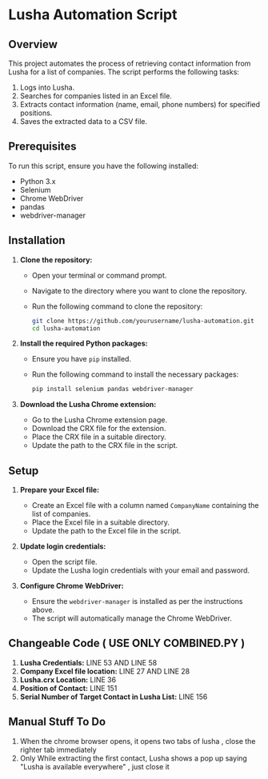 # Lusha Automation Script

## Overview

This project automates the process of retrieving contact information from Lusha for a list of companies. The script performs the following tasks:

1. Logs into Lusha.
2. Searches for companies listed in an Excel file.
3. Extracts contact information (name, email, phone numbers) for specified positions.
4. Saves the extracted data to a CSV file.

## Prerequisites

To run this script, ensure you have the following installed:

- Python 3.x
- Selenium
- Chrome WebDriver
- pandas
- webdriver-manager

## Installation

1. **Clone the repository:**

    - Open your terminal or command prompt.
    - Navigate to the directory where you want to clone the repository.
    - Run the following command to clone the repository:

        ```sh
        git clone https://github.com/yourusername/lusha-automation.git
        cd lusha-automation
        ```

2. **Install the required Python packages:**

    - Ensure you have `pip` installed.
    - Run the following command to install the necessary packages:

        ```sh
        pip install selenium pandas webdriver-manager
        ```

3. **Download the Lusha Chrome extension:**

    - Go to the Lusha Chrome extension page.
    - Download the CRX file for the extension.
    - Place the CRX file in a suitable directory.
    - Update the path to the CRX file in the script.

## Setup

1. **Prepare your Excel file:**

    - Create an Excel file with a column named `CompanyName` containing the list of companies.
    - Place the Excel file in a suitable directory.
    - Update the path to the Excel file in the script.

2. **Update login credentials:**

    - Open the script file.
    - Update the Lusha login credentials with your email and password.

3. **Configure Chrome WebDriver:**

    - Ensure the `webdriver-manager` is installed as per the instructions above.
    - The script will automatically manage the Chrome WebDriver.
  

## Changeable Code  ( USE ONLY COMBINED.PY ) 

1. **Lusha Credentials:**  LINE 53 AND LINE 58
2. **Company Excel file location:**  LINE 27 AND LINE 28
3. **Lusha.crx Location:** LINE 36
4. **Position of Contact:** LINE 151
5. **Serial Number of Target Contact in Lusha List:** LINE 156


## Manual Stuff To Do 

1. When the chrome browser opens, it opens two tabs of lusha , close the righter tab immediately
2. Only While extracting the first contact, Lusha shows a pop up saying "Lusha is available everywhere" , just close it
   

   

